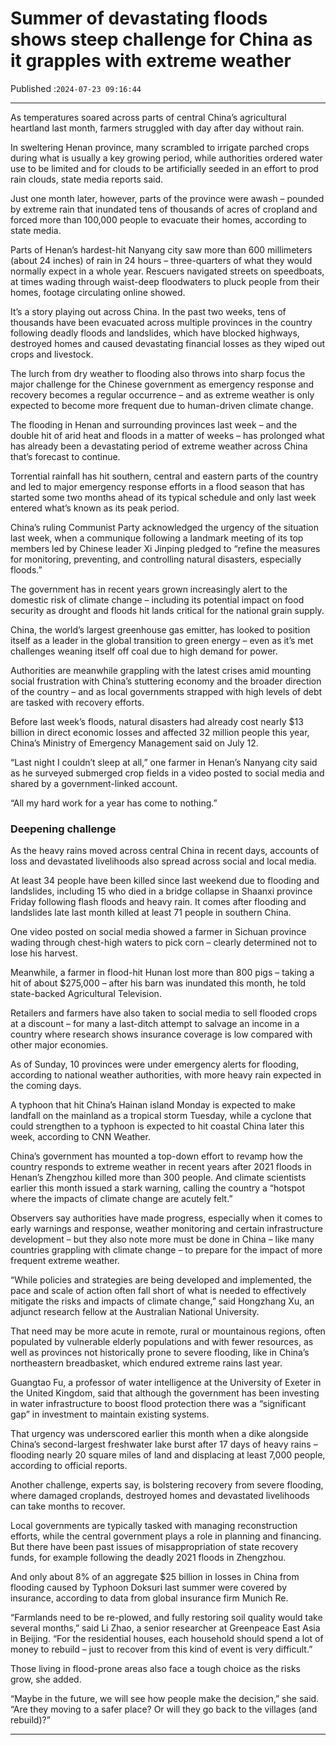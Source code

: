 # Summer of devastating floods shows steep challenge for China as it grapples with extreme weather

Published :`2024-07-23 09:16:44`

---

As temperatures soared across parts of central China’s agricultural heartland last month, farmers struggled with day after day without rain.

In sweltering Henan province, many scrambled to irrigate parched crops during what is usually a key growing period, while authorities ordered water use to be limited and for clouds to be artificially seeded in an effort to prod rain clouds, state media reports said.

Just one month later, however, parts of the province were awash – pounded by extreme rain that inundated tens of thousands of acres of cropland and forced more than 100,000 people to evacuate their homes, according to state media.

Parts of Henan’s hardest-hit Nanyang city saw more than 600 millimeters (about 24 inches) of rain in 24 hours – three-quarters of what they would normally expect in a whole year. Rescuers navigated streets on speedboats, at times wading through waist-deep floodwaters to pluck people from their homes, footage circulating online showed.

It’s a story playing out across China. In the past two weeks, tens of thousands have been evacuated across multiple provinces in the country following deadly floods and landslides, which have blocked highways, destroyed homes and caused devastating financial losses as they wiped out crops and livestock.

The lurch from dry weather to flooding also throws into sharp focus the major challenge for the Chinese government as emergency response and recovery becomes a regular occurrence – and as extreme weather is only expected to become more frequent due to human-driven climate change.

The flooding in Henan and surrounding provinces last week – and the double hit of arid heat and floods in a matter of weeks – has prolonged what has already been a devastating period of extreme weather across China that’s forecast to continue.

Torrential rainfall has hit southern, central and eastern parts of the country and led to major emergency response efforts in a flood season that has started some two months ahead of its typical schedule and only last week entered what’s known as its peak period.

China’s ruling Communist Party acknowledged the urgency of the situation last week, when a communique following a landmark meeting of its top members led by Chinese leader Xi Jinping pledged to “refine the measures for monitoring, preventing, and controlling natural disasters, especially floods.”

The government has in recent years grown increasingly alert to the domestic risk of climate change – including its potential impact on food security as drought and floods hit lands critical for the national grain supply.

China, the world’s largest greenhouse gas emitter, has looked to position itself as a leader in the global transition to green energy – even as it’s met challenges weaning itself off coal due to high demand for power.

Authorities are meanwhile grappling with the latest crises amid mounting social frustration with China’s stuttering economy and the broader direction of the country – and as local governments strapped with high levels of debt are tasked with recovery efforts.

Before last week’s floods, natural disasters had already cost nearly $13 billion in direct economic losses and affected 32 million people this year, China’s Ministry of Emergency Management said on July 12.

“Last night I couldn’t sleep at all,” one farmer in Henan’s Nanyang city said as he surveyed submerged crop fields in a video posted to social media and shared by a government-linked account.

“All my hard work for a year has come to nothing.”

### Deepening challenge

As the heavy rains moved across central China in recent days, accounts of loss and devastated livelihoods also spread across social and local media.

At least 34 people have been killed since last weekend due to flooding and landslides, including 15 who died in a bridge collapse in Shaanxi province Friday following flash floods and heavy rain. It comes after flooding and landslides late last month killed at least 71 people in southern China.

One video posted on social media showed a farmer in Sichuan province wading through chest-high waters to pick corn – clearly determined not to lose his harvest.

Meanwhile, a farmer in flood-hit Hunan lost more than 800 pigs – taking a hit of about $275,000 – after his barn was inundated this month, he told state-backed Agricultural Television.

Retailers and farmers have also taken to social media to sell flooded crops at a discount – for many a last-ditch attempt to salvage an income in a country where research shows insurance coverage is low compared with other major economies.

As of Sunday, 10 provinces were under emergency alerts for flooding, according to national weather authorities, with more heavy rain expected in the coming days.

A typhoon that hit China’s Hainan island Monday is expected to make landfall on the mainland as a tropical storm Tuesday, while a cyclone that could strengthen to a typhoon is expected to hit coastal China later this week, according to CNN Weather.

China’s government has mounted a top-down effort to revamp how the country responds to extreme weather in recent years after 2021 floods in Henan’s Zhengzhou killed more than 300 people. And climate scientists earlier this month issued a stark warning, calling the country a “hotspot where the impacts of climate change are acutely felt.”

Observers say authorities have made progress, especially when it comes to early warnings and response, weather monitoring and certain infrastructure development – but they also note more must be done in China – like many countries grappling with climate change – to prepare for the impact of more frequent extreme weather.

“While policies and strategies are being developed and implemented, the pace and scale of action often fall short of what is needed to effectively mitigate the risks and impacts of climate change,” said Hongzhang Xu, an adjunct research fellow at the Australian National University.

That need may be more acute in remote, rural or mountainous regions, often populated by vulnerable elderly populations and with fewer resources, as well as provinces not historically prone to severe flooding, like in China’s northeastern breadbasket, which endured extreme rains last year.

Guangtao Fu, a professor of water intelligence at the University of Exeter in the United Kingdom, said that although the government has been investing in water infrastructure to boost flood protection there was a “significant gap” in investment to maintain existing systems.

That urgency was underscored earlier this month when a dike alongside China’s second-largest freshwater lake burst after 17 days of heavy rains – flooding nearly 20 square miles of land and displacing at least 7,000 people, according to official reports.

Another challenge, experts say, is bolstering recovery from severe flooding, where damaged croplands, destroyed homes and devastated livelihoods can take months to recover.

Local governments are typically tasked with managing reconstruction efforts, while the central government plays a role in planning and financing. But there have been past issues of misappropriation of state recovery funds, for example following the deadly 2021 floods in Zhengzhou.

And only about 8% of an aggregate $25 billion in losses in China from flooding caused by Typhoon Doksuri last summer were covered by insurance, according to data from global insurance firm Munich Re.

“Farmlands need to be re-plowed, and fully restoring soil quality would take several months,” said Li Zhao, a senior researcher at Greenpeace East Asia in Beijing. “For the residential houses, each household should spend a lot of money to rebuild – just to recover from this kind of event is very difficult.”

Those living in flood-prone areas also face a tough choice as the risks grow, she added.

“Maybe in the future, we will see how people make the decision,” she said. “Are they moving to a safer place? Or will they go back to the villages (and rebuild)?”

---

